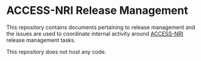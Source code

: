 # ACCESS-NRI Release Management

This repository contains documents pertaining to release management and the issues are used to coordinate internal activity around [ACCESS-NRI][access-nri] release management tasks.

This repository does not host any code. 

[access-nri]: https://www.access-nri.org.au/
